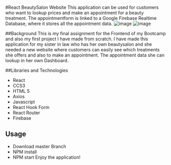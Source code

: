 #React BeautySalon Website
This application can be used for customers who want to lookup prices and make an appointment for a beauty treatment. 
The appointmentform is linked to a Google Firebase Realtime Database, where it stores all the appointment data.
![image](https://user-images.githubusercontent.com/70748870/109422587-79e8d480-79dc-11eb-84cf-5233e663b7bf.png)
![image](https://user-images.githubusercontent.com/70748870/109422556-57ef5200-79dc-11eb-8b5f-17bb7c98edbf.png)

##Background
This is my final assignment for the Frontend of my Bootcamp and also my first project I have made from scratch.
I have made this application for my sister in law who has her own beautysalon and she needed a new website where 
customers can easily see which treatments she offers and also to make an appointment. The appointment data she can lookup
in her own Dashboard.

##Libraries and Technologies
- React
- CCS3
- HTML 5
- Axios
- Javascript
- React Hook Form
- React Router
- Firebase

## Usage
- Download master Branch
- NPM install
- NPM start
Enjoy the application!


